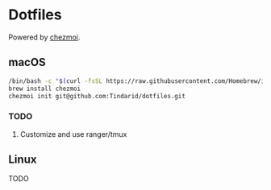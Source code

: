 # Dotfiles

Powered by [chezmoi](https://www.chezmoi.io/).

## macOS

```sh
/bin/bash -c "$(curl -fsSL https://raw.githubusercontent.com/Homebrew/install/HEAD/install.sh)"
brew install chezmoi 
chezmoi init git@github.com:Tindarid/dotfiles.git
```

### TODO
1. Customize and use ranger/tmux

## Linux
TODO
